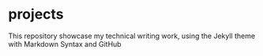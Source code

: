 # projects
This repository showcase my technical writing work, using the Jekyll theme with Markdown Syntax and GitHub
